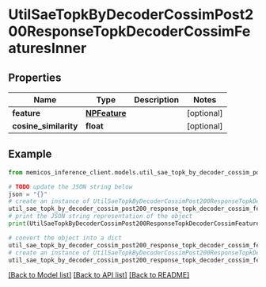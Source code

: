 # UtilSaeTopkByDecoderCossimPost200ResponseTopkDecoderCossimFeaturesInner


## Properties

Name | Type | Description | Notes
------------ | ------------- | ------------- | -------------
**feature** | [**NPFeature**](NPFeature.md) |  | [optional] 
**cosine_similarity** | **float** |  | [optional] 

## Example

```python
from memicos_inference_client.models.util_sae_topk_by_decoder_cossim_post200_response_topk_decoder_cossim_features_inner import UtilSaeTopkByDecoderCossimPost200ResponseTopkDecoderCossimFeaturesInner

# TODO update the JSON string below
json = "{}"
# create an instance of UtilSaeTopkByDecoderCossimPost200ResponseTopkDecoderCossimFeaturesInner from a JSON string
util_sae_topk_by_decoder_cossim_post200_response_topk_decoder_cossim_features_inner_instance = UtilSaeTopkByDecoderCossimPost200ResponseTopkDecoderCossimFeaturesInner.from_json(json)
# print the JSON string representation of the object
print(UtilSaeTopkByDecoderCossimPost200ResponseTopkDecoderCossimFeaturesInner.to_json())

# convert the object into a dict
util_sae_topk_by_decoder_cossim_post200_response_topk_decoder_cossim_features_inner_dict = util_sae_topk_by_decoder_cossim_post200_response_topk_decoder_cossim_features_inner_instance.to_dict()
# create an instance of UtilSaeTopkByDecoderCossimPost200ResponseTopkDecoderCossimFeaturesInner from a dict
util_sae_topk_by_decoder_cossim_post200_response_topk_decoder_cossim_features_inner_from_dict = UtilSaeTopkByDecoderCossimPost200ResponseTopkDecoderCossimFeaturesInner.from_dict(util_sae_topk_by_decoder_cossim_post200_response_topk_decoder_cossim_features_inner_dict)
```
[[Back to Model list]](../README.md#documentation-for-models) [[Back to API list]](../README.md#documentation-for-api-endpoints) [[Back to README]](../README.md)


